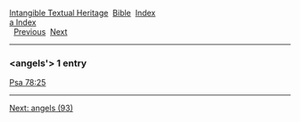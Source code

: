 [Intangible Textual Heritage](../../index)  [Bible](../index) 
[Index](index)   
[a Index](_a_)  
  [Previous](c00541)  [Next](c00543) 

------------------------------------------------------------------------

### &lt;angels'&gt; 1 entry

[Psa 78:25](../kjv/psa078.htm#025)  

------------------------------------------------------------------------

[Next: angels (93)](c00543)
